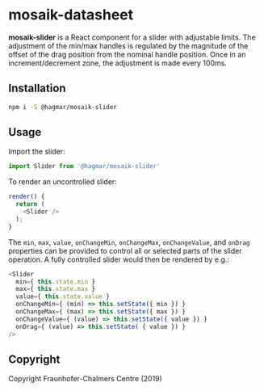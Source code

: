 # mosaik-datasheet

**mosaik-slider** is a React component for a slider with adjustable limits. The adjustment of the min/max handles is regulated by the magnitude of the offset of the drag position from the nominal handle position. Once in an increment/decrement zone, the adjustment is made every 100ms.

## Installation
```sh
npm i -S @hagmar/mosaik-slider
```

## Usage

Import the slider:

```js
import Slider from '@hagmar/mosaik-slider'
```

To render an uncontrolled slider:

```js
render() {
  return (
    <Slider />
  );
}
```

The `min`, `max`, `value`, `onChangeMin`, `onChangeMax`, `onChangeValue`, and `onDrag` properties can be provided to control all or selected parts of the slider operation. A fully controlled slider would then be rendered by e.g.:

```js
<Slider
  min={ this.state.min }
  max={ this.state.max }
  value={ this.state.value }
  onChangeMin={ (min) => this.setState({ min }) }
  onChangeMax={ (max) => this.setState({ max }) }
  onChangeValue={ (value) => this.setState({ value }) }
  onDrag={ (value) => this.setState( { value }) }
/>
```

## Copyright
Copyright Fraunhofer-Chalmers Centre (2019)
